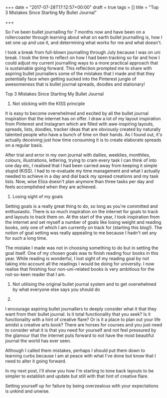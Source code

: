 +++
date = "2017-07-28T17:12:57+00:00"
draft = true
tags = []
title = "Top 3 Mistakes Since Starting My Bullet Journal"

+++


So I've been bullet journalling for 7 months now and have been on a rollercoaster through learning about what on earth bullet journalling is, how I set one up and use it, and determining what works for me and what doesn't.

I took a break from full-blown journalling through July because I was on uni break. I took the time to reflect on how I had been tracking so far and how I could adjust my current journalling ways to a more practical approach that is sustainable going forward. This reflection prompted me to share with aspiring bullet journallers some of the mistakes that I made and that they potentially face when getting sucked into the Pinterest jungle of awesomeness that is bullet journal spreads, doodles and stationary!

Top 3 Mistakes Since Starting My Bullet Journal

1. Not sticking with the KISS principle

It is easy to become overwhelmed and excited by all the bullet journal inspiration that the internet has on offer. I draw a lot of my layout inspiration from Pinterest and Instagram which are filled with awe-inspiring layouts, spreads, lists, doodles, tracker ideas that are obviously created by naturally talented people who have a bunch of time on their hands. As I found out, it's actually deceiving just how time consuming it is to create elaborate spreads on a regular basis.

After trial and error in my own journal with dailies, weeklies, monthlies, colours, illustrations, lettering, trying to cram every task I can think of into one day etc, I realised that I had been carried away from keeping it simple stupid (KISS). I had to re-evaluate my time management and what I actually needed to achieve in a day and dial back my spread creations and my task lists. Now, wise Eliza doesn't plan anymore than three tasks per day and feels accomplished when they are achieved.

1. Losing sight of my goals

Setting goals is a really great thing to do, so long as you're committed and enthusiastic. There is so much inspiration on the internet for goals to track and layouts to track them on. At the start of the year, I took inspiration from the internet and set myself a number of goals like losing weight and reading books, only one of which I am currently on track for (starting this blog!). The notion of goal setting was really appealing to me because I hadn't set any for such a long time.

The mistake I made was not in choosing something to do but in setting the goal itself. One of my chosen goals was to finish reading four books in this year. While reading is wonderful, I lost sight of my reading goal by not taking into account all the readings I would be doing for university. I now realise that finishing four non-uni-related books is very ambitious for the not-so-keen reader that I am.

1. Not utilising the original bullet journal system and to get overwhelmed by what everyone else says you should do

1.

I encourage aspiring bullet journallers to deeply consider what it that they want from their bullet journal. Is it total functionality that you seek? Is it functionality with a hint of creative flare? Or is it a place to plan out your life amidst a creative arts book? There are horses for courses and you just need to consider what it is that you need for yourself and not feel pressured by the glamour that the internet puts forward to not have the most beautiful journal the world has ever seen.

Although I called them mistakes, perhaps I should put them down to learning curbs because I am at peace with what I've done but know that I need to alter it going forward.

In my next post, I'll show you how I'm starting to tone back layouts to be simpler to establish and update but still with that hint of creative flare.

Setting yourself up for failure by being overzealous with your expectations is unkind and unwise.